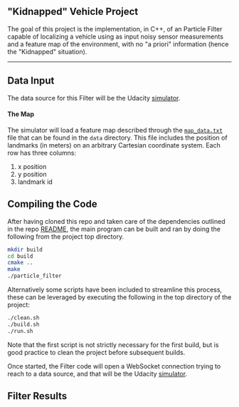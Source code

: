 ## "Kidnapped" Vehicle Project


The goal of this project is the implementation, in C++, of an Particle Filter capable of localizing a vehicle using as input noisy sensor measurements and a feature map of the environment, with no "a priori" information (hence the "Kidnapped" situation).  

---
## Data Input

The data source for this Filter will be the Udacity [simulator](https://github.com/udacity/self-driving-car-sim/releases). 

#### The Map

The simulator will load a feature map described through the [`map_data.txt`](./data/map_data.txt) file that can be found in the `data` directory. This file includes the position of landmarks (in meters) on an arbitrary Cartesian coordinate system. Each row has three columns:

1. x position
2. y position
3. landmark id

## Compiling the Code

After having cloned this repo and taken care of the dependencies outlined in the repo [README](./README.md), the main program can be built and ran by doing the following from the project top directory.

```sh
mkdir build
cd build
cmake ..
make
./particle_filter
```

Alternatively some scripts have been included to streamline this process, these can be leveraged by executing the following in the top directory of the project:

```sh
./clean.sh
./build.sh
./run.sh
```

Note that the first script is not strictly necessary for the first build, but is good practice to clean the project before subsequent builds.

Once started, the Filter code will open a WebSocket connection trying to reach to a data source, and that will be the Udacity [simulator](https://github.com/udacity/self-driving-car-sim/releases).

## Filter Results

